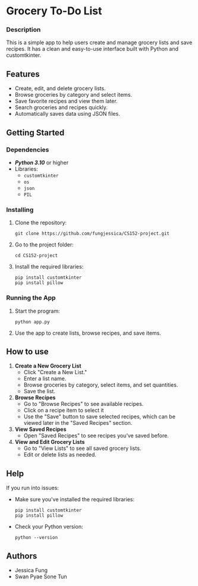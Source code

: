 # Grocery To-Do List
### Description

This is a simple app to help users create and manage grocery lists and save recipes. It has a clean and easy-to-use interface built with Python and customtkinter.

## Features

* Create, edit, and delete grocery lists.
* Browse groceries by category and select items.
* Save favorite recipes and view them later.
* Search groceries and recipes quickly.
* Automatically saves data using JSON files.

## Getting Started
### Dependencies

* ***Python 3.10*** or higher
* Libraries:
  * `customtkinter`
  * `os`
  * `json`
  * `PIL`

### Installing

1. Clone the repository:
   ```
   git clone https://github.com/fungjessica/CS152-project.git
   ```
2. Go to the project folder:
   ```
   cd CS152-project
   ```
3. Install the required libraries:
   ```
   pip install customtkinter
   pip install pillow
   ```

### Running the App

1. Start the program:
   ```
   python app.py
   ```
2. Use the app to create lists, browse recipes, and save items.

## How to use

1. **Create a New Grocery List**
    * Click "Create a New List."
    * Enter a list name.
    * Browse groceries by category, select items, and set quantities.
    * Save the list.
2. **Browse Recipes**
    * Go to "Browse Recipes" to see available recipes.
    * Click on a recipe item to select it
    * Use the "Save" button to save selected recipes, which can be viewed later in the "Saved Recipes" section.
3. **View Saved Recipes**
    * Open "Saved Recipes" to see recipes you’ve saved before.
4. **View and Edit Grocery Lists**
    * Go to "View Lists" to see all saved grocery lists.
    * Edit or delete lists as needed.

## Help

If you run into issues:
* Make sure you've installed the required libraries:
   ```
   pip install customtkinter
   pip install pillow
   ```
* Check your Python version:
   ```
   python --version
   ```

## Authors

* Jessica Fung
* Swan Pyae Sone Tun
